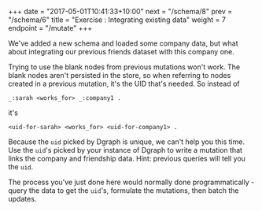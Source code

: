 +++
date = "2017-05-01T10:41:33+10:00"
next = "/schema/8"
prev = "/schema/6"
title = "Exercise : Integrating existing data"
weight = 7
endpoint = "/mutate"
+++

We've added a new schema and loaded some company data, but what about
integrating our previous friends dataset with this company one.

Trying to use the blank nodes from previous mutations won't work.  The blank nodes aren't persisted in the store, so when referring to nodes created in a previous mutation, it's the UID that's needed.  So instead of

```
_:sarah <works_for> _:company1 .
```

it's

```
<uid-for-sarah> <works_for> <uid-for-company1> .
```

Because the `uid` picked by Dgraph is unique, we can't help you this
time.  Use the `uid`'s picked by your instance of Dgraph to  write a mutation that links the company and
friendship data.  Hint: previous queries will tell you the `uid`.

The process you've just done here would normally done
programmatically - query the data to get the `uid`'s, formulate the
mutations, then batch  the updates.
